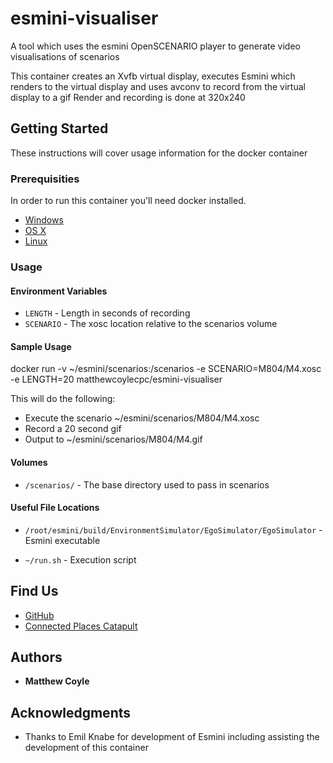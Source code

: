 # esmini-visualiser
A tool which uses the esmini OpenSCENARIO player to generate video visualisations of scenarios

This container creates an Xvfb virtual display, executes Esmini which renders to the virtual display and uses avconv to record from the virtual display to a gif
Render and recording is done at 320x240

## Getting Started

These instructions will cover usage information for the docker container 

### Prerequisities


In order to run this container you'll need docker installed.

* [Windows](https://docs.docker.com/windows/started)
* [OS X](https://docs.docker.com/mac/started/)
* [Linux](https://docs.docker.com/linux/started/)

### Usage

#### Environment Variables

* `LENGTH` - Length in seconds of recording
* `SCENARIO` - The xosc location relative to the scenarios volume

#### Sample Usage

docker run -v ~/esmini/scenarios:/scenarios -e SCENARIO=M804/M4.xosc -e LENGTH=20 matthewcoylecpc/esmini-visualiser

This will do the following:
* Execute the scenario ~/esmini/scenarios/M804/M4.xosc
* Record a 20 second gif
* Output to ~/esmini/scenarios/M804/M4.gif


#### Volumes

* `/scenarios/` - The base directory used to pass in scenarios

#### Useful File Locations

* `/root/esmini/build/EnvironmentSimulator/EgoSimulator/EgoSimulator` - Esmini executable
  
* `~/run.sh` - Execution script

## Find Us

* [GitHub](https://github.com/matthewcoyle-cpc)
* [Connected Places Catapult](https://cp.catapult.org.uk/)

## Authors

* **Matthew Coyle**

## Acknowledgments

* Thanks to Emil Knabe for development of Esmini including assisting the development of this container
